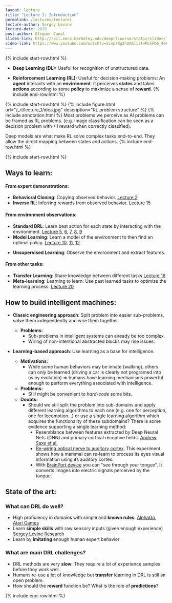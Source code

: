 ```yaml
---
layout: lecture
title: "Lecture 1: Introduction"
permalink: /lectures/lecture1
lecture-author: Sergey Levine
lecture-date: 2019
post-author: Oleguer Canal
slides-link: http://rail.eecs.berkeley.edu/deeprlcourse/static/slides/lec-1.pdf
video-link: https://www.youtube.com/watch?v=SinprXg2hUA&list=PLkFD6_40KJIwhWJpGazJ9VSj9CFMkb79A&index=2&t=0s
---
```

<!--
Disclaimer and authorship:
This article is provided for free only for your personal informational and entertainment purposes. No commercial use of it is allowed.

Please note there might be mistakes. We would be grateful to receive (constructive) criticism if you spot any. You can reach us at: ai.campus.ai@gmail.com or directly open an issue on our github repo: https://github.com/CampusAI/CampusAI.github.io

If considering to use the text please cite the original author/s of the lecture/paper.
Furthermore, please acknowledge our work by adding a link to our website: https://campusai.github.io/ and citing our names: Oleguer Canal and Federico Taschin.
-->
{% include start-row.html %}
- **Deep Learning (DL):** Useful for recognition of unstructured data.
<!-- (*raw* data not designed for a machine to work well on) -->
- **Reinforcement Learning (RL):** Useful for decision-making problems:  An **agent** interacts with an **environment**. It perceives **states** and takes **actions** according to some **policy** to maximize a sense of **reward**.
{% include end-row.html %}

{% include start-row.html %}
{% include figure.html url="/_rl/lecture_1/idea.jpg" description="RL problem structure" %}
{% include annotation.html %}
Most problems we perceive as AI problems can be framed as RL problems. (e.g. Image classification can be seen as a decision problem with +1 reward when correctly classified).

Deep models are what make RL solve complex tasks end-to-end. They allow the direct mapping between states and actions.
{% include end-row.html %}
<!-- ## RL Examples:

Robot:
- **Actions:** Joint positions
- **Observations:** Camera images
- **Rewards:** Task success measure

Inventory management:
- **Actions:** What to purchase
- **Observations:** Inventory levels
- **Rewards:** Profit -->

{% include start-row.html %}
## Ways to learn:

#### From expert demonstrations:
- **Behavioral Cloning**: Copying observed behavior. [Lecture 2](/lectures/lecture2)
- **Inverse RL**: Inferring rewards from observed behavior. [Lecture 15](/lectures/lecture15)

#### From environment observations:
- **Standard DRL**: Learn best action for each state by interacting with the environment. [Lecture 5](/lectures/lecture5), [6](/lectures/lecture6), [7](/lectures/lecture7), [8](/lectures/lecture8), [9](/lectures/lecture9)
- **Model Learning**: Learn a model of the environment to then find an optimal policy. [Lecture 10](/lectures/lecture10), [11](/lectures/lecture10), [12](/lectures/lecture10)
<!-- "Learning to predict" -->
- **Unsupervised Learning**: Observe the environment and extract features.

#### From other tasks:
- **Transfer Learning**: Share knowledge between different tasks [Lecture 16](/lectures/lecture16)
- **Meta-learning**: Learning to learn: Use past learned tasks to optimize the learning process. [Lecture 20](/lectures/lecture20)

## How to build intelligent machines:

- **Classic engineering approach**: Split problem into easier sub-problems, solve them independently and wire them together.
    - **Problems:**
        - Sub-problems in intelligent systems can already be too complex.
        - Wiring of non-intentional abstracted blocks may rise issues.

- **Learning-based approach**: Use learning as a base for intelligence.
    - **Motivations:** 
        - While some human behaviors may be innate (walking), others can only be learned (driving a car is clearly not programed into us by evolution) $\Rightarrow$ humans have learning mechanisms powerful enough to perform everything associated with intelligence.
    - **Problems:**
        - Still might be convenient to *hard-code* some bits.
    - **Doubts:**
        - Should we still split the problem into sub-domains and apply different learning algorithms to each one (e.g. one for perception, one for locomotion...) or use a single learning algorithm which acquires the functionality of these subdomains? There is some evidence supporting a single learning method:
            - Resemblance between features extracted by Deep Neural Nets (DNN) and primary cortical receptive fields. [Andrew Saxe et al.](https://papers.nips.cc/paper/4331-unsupervised-learning-models-of-primary-cortical-receptive-fields-and-receptive-field-plasticity)
            - [Re-wiring optical nerve to auditory cortex](http://web.mit.edu/surlab/publications/Newton_Sur04.pdf). This experiment shows how a mammal can re-learn to process its eyes visual information using its auditory cortex. 
            - With [BrainPort device](https://www.youtube.com/watch?v=xNkw28fz9u0) you can "see through your tongue". It converts images into electric signals perceived by the tongue.


## State of the art:
### What can DRL do well?
- High proficiency in domains with simple and **known rules**:
[AlphaGo](https://www.youtube.com/watch?v=WXuK6gekU1Y), [Atari Games](https://deepmind.com/blog/article/Agent57-Outperforming-the-human-Atari-benchmark)
- Learn **simple skills** with raw sensory inputs (given enough experience) [Sergey Levine Research](https://people.eecs.berkeley.edu/~svlevine/)
- Learn by **imitating** enough human expert behavior

### What are main DRL challenges?
- DRL methods are very **slow**: They require a lot of experience samples before they work well.
- Humans re-use a lot of knowledge but **transfer** learning in DRL is still an open problem.
- How should the **reward** function be? What is the role of **predictions**?

{% include end-row.html %}

